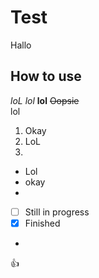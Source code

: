 # Test
Hallo

## How to use
*loL* _lol_ **lol** ~~Oopsie~~   
lol

1. Okay
2. LoL
3. 

- Lol
- okay
- 

- [ ] Still in progress
- [x] Finished
- 

:+1:
